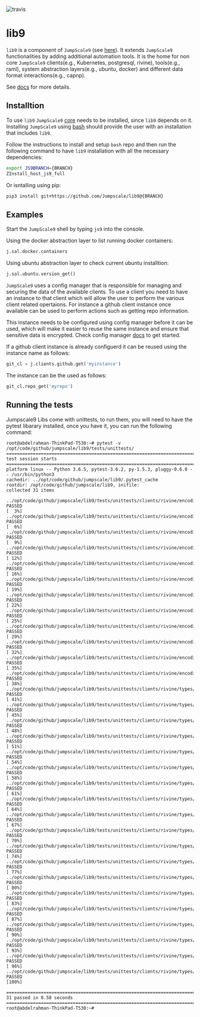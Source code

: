 ![travis](https://travis-ci.org/Jumpscale/lib9.svg?branch=master)

# lib9

`lib9` is a component of `JumpScale9` (see [here](https://github.com/Jumpscale/core9)). It extends `JumpScale9` functionalities by adding additional automation tools. It is the home for non core `JumpScale9` clients(e.g., Kubernetes, postgresql, rivine), tools(e.g., raml), system abstraction layers(e.g., ubuntu, docker) and different data format interactions(e.g., capnp).

See [docs](docs/README.md) for more details.

## Installtion

To use `lib9` `JumpScale9` [core](https://github.com/Jumpscale/core9) needs to be installed, since `lib9` depends on it.
Installing `JumpScale9` using [bash](https://github.com/Jumpscale/bash) should provide the user with an installation that includes `lib9`.

Follow the instructions to install and setup `bash` repo and then run the following command to have `lib9` installation with all the necessary dependencies:

```bash
export JS9BRANCH={BRANCH}
ZInstall_host_js9_full
```

Or isntalling using pip:

```bash
pip3 install git+https://github.com/Jumpscale/lib9@{BRANCH}
```

## Examples

Start the `JumpScale9` shell by typing `js9` into the console.

Using the docker abstraction layer to list running docker containers:

```python
j.sal.docker.containers
```

Using ubuntu abstraction layer to check current ubuntu installtion:

```python
j.sal.ubuntu.version_get()
```

`JumpScale9` uses a config manager that is responsible for managing and securing the data of the available clients. To use a client you need to have an instance to that client which will allow the user to perform the various client related opertaions. For instance a github client instance once available can be used to perform actions such as getting repo information.

This instance needs to be configured using config manager before it can be used, which will make it easier to reuse the same instance and ensure that sensitive data is encrypted. Check config manager [docs](https://github.com/Jumpscale/core9/blob/master/docs/config/configmanager.md) to get started.

If a github client instance is already configuerd it can be reused using the instance name as follows:

```python
git_cl = j.clients.github.get('myinstance')
```

The instance can be the used as follows:

```python
git_cl.repo_get('myrepo')
```

## Running the tests
Jumpscale9 Libs come with unittests, to run them, you will need to have the pytest libarary installed, once you have it, you can run the following command:
```shell
root@abdelrahman-ThinkPad-T530:~# pytest -v /opt/code/github/jumpscale/lib9/tests/unittests/
====================================================================================================== test session starts ======================================================================================================
platform linux -- Python 3.6.5, pytest-3.6.2, py-1.5.3, pluggy-0.6.0 -- /usr/bin/python3
cachedir: ../opt/code/github/jumpscale/lib9/.pytest_cache
rootdir: /opt/code/github/jumpscale/lib9, inifile:
collected 31 items

../opt/code/github/jumpscale/lib9/tests/unittests/clients/rivine/encoding/test_binary.py::test_encode_all PASSED                                                                                                          [  3%]
../opt/code/github/jumpscale/lib9/tests/unittests/clients/rivine/encoding/test_binary.py::test_encode_None PASSED                                                                                                         [  6%]
../opt/code/github/jumpscale/lib9/tests/unittests/clients/rivine/encoding/test_binary.py::test_encode_unknown_type PASSED                                                                                                 [  9%]
../opt/code/github/jumpscale/lib9/tests/unittests/clients/rivine/encoding/test_binary.py::test_encode_hex PASSED                                                                                                          [ 12%]
../opt/code/github/jumpscale/lib9/tests/unittests/clients/rivine/encoding/test_binary.py::test_encode_binary PASSED                                                                                                       [ 16%]
../opt/code/github/jumpscale/lib9/tests/unittests/clients/rivine/encoding/test_binary.py::test_encode_int PASSED                                                                                                          [ 19%]
../opt/code/github/jumpscale/lib9/tests/unittests/clients/rivine/encoding/test_binary.py::test_encode_bool PASSED                                                                                                         [ 22%]
../opt/code/github/jumpscale/lib9/tests/unittests/clients/rivine/encoding/test_binary.py::test_encode_list PASSED                                                                                                         [ 25%]
../opt/code/github/jumpscale/lib9/tests/unittests/clients/rivine/encoding/test_binary.py::test_encode_object PASSED                                                                                                       [ 29%]
../opt/code/github/jumpscale/lib9/tests/unittests/clients/rivine/encoding/test_binary.py::test_encode_currency PASSED                                                                                                     [ 32%]
../opt/code/github/jumpscale/lib9/tests/unittests/clients/rivine/encoding/test_binary.py::test_encode_slice PASSED                                                                                                        [ 35%]
../opt/code/github/jumpscale/lib9/tests/unittests/clients/rivine/encoding/test_binary.py::test_decode_int PASSED                                                                                                          [ 38%]
../opt/code/github/jumpscale/lib9/tests/unittests/clients/rivine/types/test_signatures.py::test_Ed25519PublicKey_binary PASSED                                                                                            [ 41%]
../opt/code/github/jumpscale/lib9/tests/unittests/clients/rivine/types/test_signatures.py::test_Ed25519PublicKey_json PASSED                                                                                              [ 45%]
../opt/code/github/jumpscale/lib9/tests/unittests/clients/rivine/types/test_transaction.py::test_create_transaction_v1 PASSED                                                                                             [ 48%]
../opt/code/github/jumpscale/lib9/tests/unittests/clients/rivine/types/test_transaction.py::test_coininput_json PASSED                                                                                                    [ 51%]
../opt/code/github/jumpscale/lib9/tests/unittests/clients/rivine/types/test_transaction.py::test_coininput_sign PASSED                                                                                                    [ 54%]
../opt/code/github/jumpscale/lib9/tests/unittests/clients/rivine/types/test_transaction.py::test_coinoutput_binary PASSED                                                                                                 [ 58%]
../opt/code/github/jumpscale/lib9/tests/unittests/clients/rivine/types/test_transaction.py::test_coinoutput_json PASSED                                                                                                   [ 61%]
../opt/code/github/jumpscale/lib9/tests/unittests/clients/rivine/types/test_transaction.py::test_transactionv1_json PASSED                                                                                                [ 64%]
../opt/code/github/jumpscale/lib9/tests/unittests/clients/rivine/types/test_transaction.py::test_transactionv1_get_input_signature_hash PASSED                                                                            [ 67%]
../opt/code/github/jumpscale/lib9/tests/unittests/clients/rivine/types/test_unlockconditions.py::test_ssf_sign PASSED                                                                                                     [ 70%]
../opt/code/github/jumpscale/lib9/tests/unittests/clients/rivine/types/test_unlockconditions.py::test_ssf_double_singature PASSED                                                                                         [ 74%]
../opt/code/github/jumpscale/lib9/tests/unittests/clients/rivine/types/test_unlockconditions.py::test_ssf_json PASSED                                                                                                     [ 77%]
../opt/code/github/jumpscale/lib9/tests/unittests/clients/rivine/types/test_unlockconditions.py::test_unlockhashcondition_binary PASSED                                                                                   [ 80%]
../opt/code/github/jumpscale/lib9/tests/unittests/clients/rivine/types/test_unlockconditions.py::test_unlockhashcondition_json PASSED                                                                                     [ 83%]
../opt/code/github/jumpscale/lib9/tests/unittests/clients/rivine/types/test_unlockconditions.py::test_locktimecondition_binary PASSED                                                                                     [ 87%]
../opt/code/github/jumpscale/lib9/tests/unittests/clients/rivine/types/test_unlockconditions.py::test_locktimecondition_json PASSED                                                                                       [ 90%]
../opt/code/github/jumpscale/lib9/tests/unittests/clients/rivine/types/test_unlockhash.py::test_unlock_to_string PASSED                                                                                                   [ 93%]
../opt/code/github/jumpscale/lib9/tests/unittests/clients/rivine/types/test_unlockhash.py::test_unlockhash_binary PASSED                                                                                                  [ 96%]
../opt/code/github/jumpscale/lib9/tests/unittests/clients/rivine/types/test_unlockhash.py::test_unlockhash_from_string PASSED                                                                                             [100%]

=================================================================================================== 31 passed in 0.58 seconds ===================================================================================================
root@abdelrahman-ThinkPad-T530:~#

```
